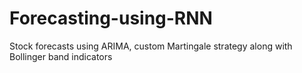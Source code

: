 # Forecasting-using-RNN
Stock forecasts using ARIMA, custom Martingale strategy along with Bollinger band indicators
